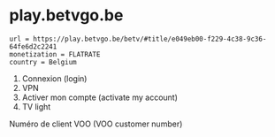 # play.betvgo.be

~~~
url = https://play.betvgo.be/betv/#title/e049eb00-f229-4c38-9c36-64fe6d2c2241
monetization = FLATRATE
country = Belgium
~~~

1. Connexion (login)
2. VPN
3. Activer mon compte (activate my account)
4. TV light

Numéro de client VOO (VOO customer number)
